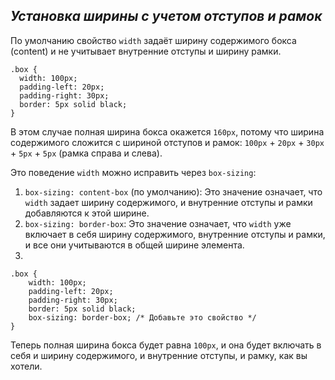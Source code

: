 ## *Установка ширины с учетом отступов и рамок*

По умолчанию свойство `width` задаёт ширину содержимого бокса (content) и не учитывает внутренние отступы и ширину рамки.

```
.box {
  width: 100px;
  padding-left: 20px;
  padding-right: 30px;
  border: 5px solid black;
}
```
В этом случае полная ширина бокса окажется `160px`, потому что ширина содержимого сложится с шириной отступов и рамок: `100px` + `20px` + `30px` + `5px` + `5px` (рамка справа и слева).

Это поведение `width` можно исправить через `box-sizing`:
1. `box-sizing: content-box` (по умолчанию): Это значение означает, что `width` задает ширину содержимого, и внутренние отступы и рамки добавляются к этой ширине.
2. `box-sizing: border-box`: Это значение означает, что `width` уже включает в себя ширину содержимого, внутренние отступы и рамки, и все они учитываются в общей ширине элемента.
3. 
```
.box {
	width: 100px;
	padding-left: 20px;
	padding-right: 30px;
	border: 5px solid black;
	box-sizing: border-box; /* Добавьте это свойство */
}
```

Теперь полная ширина бокса будет равна `100px`, и она будет включать в себя и ширину содержимого, и внутренние отступы, и рамку, как вы хотели.
